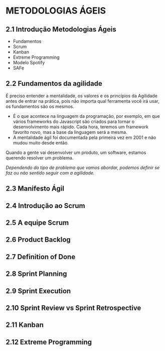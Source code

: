 # METODOLOGIAS ÁGEIS

## 2.1	Introdução Metodologias Ágeis

<ul>
  <li>Fundamentos</li>
  <li>Scrum</li>
  <li>Kanban</li>
  <li>Extreme Programming</li>
  <li>Modelo Spotify</li>
  <li>SAFe</li>
</ul>

## 2.2	Fundamentos da agilidade

É preciso entender a mentalidade, os valores e os princípios da Agilidade antes de entrar na prática, pois não importa qual ferramenta você irá usar, os fundamentos são os mesmos.
<ul>
<li>É o que acontece na linguagem da programação, por exemplo, em que vários frameworks do Javascript são criados para tornar o desenvolvimento mais rápido. Cada hora, teremos um framework favorito novo, mas a base da linguagem será a mesma.</li>
<li>A mentalidade ágil foi documentada pela primeira vez em 2001 e não mudou muito desde então.</li>
</ul>

Quando a gente vai desenvolver um produto, um software, estamos querendo resolver um problema. 

<i>Dependendo do tipo de problema que vamos abordar, podemos definir se faz ou não sentido seguir com a agilidade.</i>


## 2.3	Manifesto Ágil

## 2.4	Introdução ao Scrum

## 2.5	A equipe Scrum

## 2.6	Product Backlog

## 2.7	Definition of Done

## 2.8	Sprint Planning

## 2.9	Sprint Execution

## 2.10	Sprint Review vs Sprint Retrospective

## 2.11	Kanban

## 2.12	Extreme Programming

